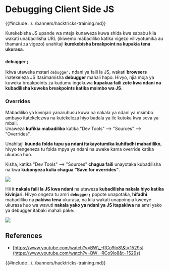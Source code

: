 # Debugging Client Side JS

{{#include ../../banners/hacktricks-training.md}}

Kurekebisha JS upande wa mteja kunaweza kuwa shida kwa sababu kila wakati unabadilisha URL (ikiwemo mabadiliko katika vigezo vilivyotumika au thamani za vigezo) unahitaji **kurekebisha breakpoint na kupakia tena ukurasa**.

### `debugger;`

Ikiwa utaweka mstari `debugger;` ndani ya faili la JS, wakati **browsers** inatekeleza JS itasimamisha **debugger** mahali hapo. Hivyo, njia moja ya kuweka breakpoints za kudumu ingekuwa **kupakua faili zote kwa ndani na kubadilisha kuweka breakpoints katika msimbo wa JS**.

### Overrides

Mabadiliko ya kivinjari yanaruhusu kuwa na nakala ya ndani ya msimbo ambayo itatekelezwa na kutekeleza hiyo badala ya ile kutoka kwa seva ya mbali.\
Unaweza **kufikia mabadiliko** katika "Dev Tools" --> "Sources" --> "Overrides".

Unahitaji **kuunda folda tupu ya ndani itakayotumika kuhifadhi mabadiliko**, hivyo tengeneza tu folda mpya ya ndani na uweke kama override katika ukurasa huo.

Kisha, katika "Dev Tools" --> "Sources" **chagua faili** unayotaka kubadilisha na kwa **kubonyeza kulia chagua "Save for overrides"**.

![](<../../images/image (742).png>)

Hii it **nakala faili la JS kwa ndani** na utaweza **kubadilisha nakala hiyo katika kivinjari**. Hivyo ongeza tu amri **`debugger;`** popote unapotaka, **hifadhi** mabadiliko na **pakiwa tena** ukurasa, na kila wakati unapoingia kwenye ukurasa huo wa wavuti **nakala yako ya ndani ya JS itapakiwa** na amri yako ya debugger itabaki mahali pake:

![](<../../images/image (594).png>)

## References

- [https://www.youtube.com/watch?v=BW\_-RCo9lo8\&t=1529s](https://www.youtube.com/watch?v=BW_-RCo9lo8&t=1529s)

{{#include ../../banners/hacktricks-training.md}}
